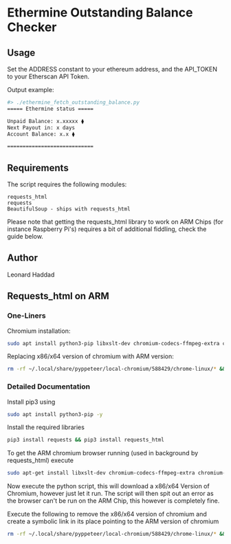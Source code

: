 # Ethermine Outstanding Balance Checker

## Usage

Set the ADDRESS constant to your ethereum address, and the API_TOKEN to your Etherscan API Token.

Output example:

```bash
#> ./ethermine_fetch_outstanding_balance.py
===== Ethermine status =====

Unpaid Balance: x.xxxxx ⧫
Next Payout in: x days
Account Balance: x.x ⧫

============================
```

## Requirements

The script requires the following modules:

```
requests_html
requests
BeautifulSoup - ships with requests_html
```

Please note that getting the requests_html library to work on ARM Chips (for instance Raspberry Pi's) requires a bit of additional fiddling, check the guide below.

## Author

Leonard Haddad

## Requests_html on ARM

### One-Liners

Chromium installation:

```bash
sudo apt install python3-pip libxslt-dev chromium-codecs-ffmpeg-extra chromium-browser -y && pip3 install --upgrade requests && pip3 install --upgrade requests_html
```

Replacing x86/x64 version of chromium with ARM version:

```bash
rm -rf ~/.local/share/pyppeteer/local-chromium/588429/chrome-linux/* && cd ~/.local/share/pyppeteer/local-chromium/588429/chrome-linux/ && ln -s /usr/bin/chromium-browser chrome && cd ~
```

### Detailed Documentation

Install pip3 using

```bash
sudo apt install python3-pip -y
```

Install the required libraries

```bash
pip3 install requests && pip3 install requests_html
```

To get the ARM chromium browser running (used in background by requests_html) execute

```bash
sudo apt-get install libxslt-dev chromium-codecs-ffmpeg-extra chromium-browser -y
```

Now execute the python script, this will download a x86/x64 Version of Chromium, however just let it run. The script will then spit out an error as the browser can't be run on the ARM Chip, this however is completely fine.

Execute the following to remove the x86/x64 version of chromium and create a symbolic link in its place pointing to the ARM version of chromium

```bash
rm -rf ~/.local/share/pyppeteer/local-chromium/588429/chrome-linux/* && cd ~/.local/share/pyppeteer/local-chromium/588429/chrome-linux/ && ln -s /usr/bin/chromium-browser chrome && cd ~
```